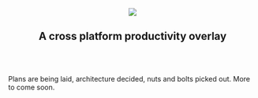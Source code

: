 <div align=center>
<img src="https://avatars.githubusercontent.com/u/118645650?s=200&v=4">
<h2>A cross platform productivity overlay</h2>
<br><br>
</div>

Plans are being laid, architecture decided, nuts and bolts picked out. More to come soon.

